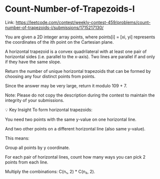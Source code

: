 # Count-Number-of-Trapezoids-I  
Link: https://leetcode.com/contest/weekly-contest-459/problems/count-number-of-trapezoids-i/submissions/1715217130/

You are given a 2D integer array points, where points[i] = [xi, yi] represents the coordinates of the ith point on the Cartesian plane.

A horizontal trapezoid is a convex quadrilateral with at least one pair of horizontal sides (i.e. parallel to the x-axis). Two lines are parallel if and only if they have the same slope.

Return the number of unique horizontal trapezoids that can be formed by choosing any four distinct points from points.

Since the answer may be very large, return it modulo 109 + 7.

Note: Please do not copy the description during the contest to maintain the integrity of your submissions.



💡 Key Insight
To form horizontal trapezoids:

You need two points with the same y-value on one horizontal line.

And two other points on a different horizontal line (also same y-value).

This means:

Group all points by y coordinate.

For each pair of horizontal lines, count how many ways you can pick 2 points from each line.

Multiply the combinations: C(n₁, 2) * C(n₂, 2).
